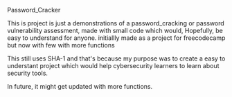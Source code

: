 Password_Cracker

This is project is just a demonstrations of a password_cracking or password vulnerability assessment, made with  small code which would, Hopefully, be easy to understand for anyone.
initiallly made as a project for freecodecamp but now with few with more functions

This still uses SHA-1 and that's because my purpose was to create a easy to understant project which would help cybersecurity learners to learn about security tools.


In future, it might get updated with more functions.


